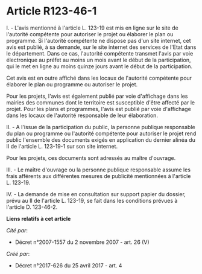# Article R123-46-1

I. - L'avis mentionné à l'article L. 123-19 est mis en ligne sur le site de l'autorité compétente pour autoriser le projet ou
élaborer le plan ou programme. Si l'autorité compétente ne dispose pas d'un site internet, cet avis est publié, à sa demande,
sur le site internet des services de l'Etat dans le département. Dans ce cas, l'autorité compétente transmet l'avis par voie
électronique au préfet au moins un mois avant le début de la participation, qui le met en ligne au moins quinze jours avant
le début de la participation.

Cet avis est en outre affiché dans les locaux de l'autorité compétente pour élaborer le plan ou programme ou autoriser le
projet.

Pour les projets, l'avis est également publié par voie d'affichage dans les mairies des communes dont le territoire est
susceptible d'être affecté par le projet. Pour les plans et programmes, l'avis est publié par voie d'affichage dans les
locaux de l'autorité responsable de leur élaboration.

II. - A l'issue de la participation du public, la personne publique responsable du plan ou programme ou l'autorité compétente
pour autoriser le projet rend public l'ensemble des documents exigés en application du dernier alinéa du II de l'article L.
123-19-1 sur son site internet.

Pour les projets, ces documents sont adressés au maître d'ouvrage.

III. - Le maître d'ouvrage ou la personne publique responsable assume les frais afférents aux différentes mesures de
publicité mentionnées à l'article L. 123-19.

IV. - La demande de mise en consultation sur support papier du dossier, prévu au II de l'article L. 123-19, se fait dans les
conditions prévues à l'article D. 123-46-2.

**Liens relatifs à cet article**

_Cité par_:

  - Décret n°2007-1557 du 2 novembre 2007 - art. 26 (V)

_Créé par_:

  - Décret n°2017-626 du 25 avril 2017 - art. 4
